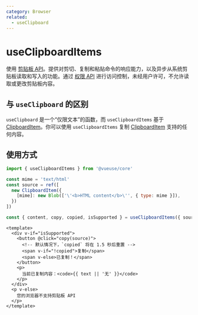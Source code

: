 ```yaml
---
category: Browser
related:
  - useClipboard
---
```


# useClipboardItems

使用 [剪贴板 API](https://developer.mozilla.org/en-US/docs/Web/API/Clipboard_API)。提供对剪切、复制和粘贴命令的响应能力，以及异步从系统剪贴板读取和写入的功能。通过 [权限 API](https://developer.mozilla.org/en-US/docs/Web/API/Permissions_API) 进行访问控制，未经用户许可，不允许读取或更改剪贴板内容。

## 与 `useClipboard` 的区别

`useClipboard` 是一个“仅限文本”的函数，而 `useClipboardItems` 基于 [ClipboardItem](https://developer.mozilla.org/en-US/docs/Web/API/ClipboardItem)。你可以使用 `useClipboardItems` 复制 [ClipboardItem](https://developer.mozilla.org/en-US/docs/Web/API/ClipboardItem) 支持的任何内容。

## 使用方式

```js
import { useClipboardItems } from '@vueuse/core'

const mime = 'text/html'
const source = ref([
  new ClipboardItem({
    [mime]: new Blob(['\'<b>HTML content</b>\'', { type: mime }]),
  })
])

const { content, copy, copied, isSupported } = useClipboardItems({ source })
```

```vue
<template>
  <div v-if="isSupported">
    <button @click="copy(source)">
      <!-- 默认情况下，`copied` 将在 1.5 秒后重置 -->
      <span v-if="!copied">复制</span>
      <span v-else>已复制！</span>
    </button>
    <p>
      当前已复制内容：<code>{{ text || '无' }}</code>
    </p>
  </div>
  <p v-else>
    您的浏览器不支持剪贴板 API
  </p>
</template>
```
